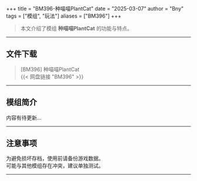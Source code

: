 +++
title = "BM396-种喵喵PlantCat"
date = "2025-03-07"
author = "Bny"
tags = ["模组", "玩法"]
aliases = ["BM396"]
+++

> 本文介绍了模组 **种喵喵PlantCat** 的功能与特点。

---

## 文件下载

> [BM396] 种喵喵PlantCat  
{{< 网盘链接 "BM396" >}}  

---

## 模组简介

>  
内容有待更新...  

---

## 注意事项

>  
为避免损坏存档，使用前请备份游戏数据。  
可能与其他模组存在冲突，建议单独测试。  

---

